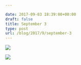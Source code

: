 ```yaml
---

date: 2017-09-03 18:39:00+00:00
draft: false
title: September 3
type: post
url: /blog/2017/9/september-3
---
```




  
   ![](/images/2017-09-03-20179september-3/IMG_2221.jpg)

  

  
   ![](/images/2017-09-03-20179september-3/IMG_2223.jpg)

  


